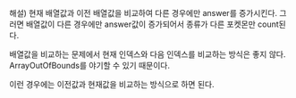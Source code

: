 해설)
현재 배열값과 이전 배열값을 비교하여 다른 경우에만 answer를 증가시킨다. 그러면 배열값이 다른 경우에만 answer값이 증가되어서 종류가 다른 포켓몬만 count된다. 

배열값을 비교하는 문제에서 현재 인덱스와 다음 인덱스를 비교하는 방식은 좋지 않다. ArrayOutOfBounds를 야기할 수 있기 때문이다.

이런 경우에는 이전값과 현재값을 비교하는 방식으로 하면 된다.
